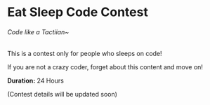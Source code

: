 # Eat Sleep Code Contest
###### Code like a Tactiian~


This is a contest only for people who sleeps on code!

If you are not a crazy coder, forget about this content and move on!

**Duration:**
24 Hours

(Contest details will be updated soon)